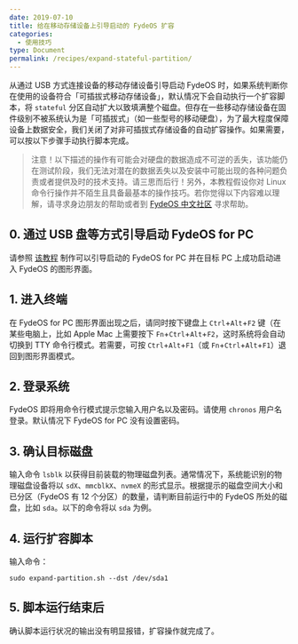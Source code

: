 ```yaml
---
date: 2019-07-10
title: 给在移动存储设备上引导启动的 FydeOS 扩容
categories:
  - 使用技巧
type: Document
permalink: /recipes/expand-stateful-partition/
---
```



从通过 USB 方式连接设备的移动存储设备引导启动 FydeOS 时，如果系统判断你在使用的设备符合「可插拔式移动存储设备」，默认情况下会自动执行一个扩容脚本，将 `stateful` 分区自动扩大以致填满整个磁盘。但存在一些移动存储设备在固件级别不被系统认为是「可插拔式」（如一些型号的移动硬盘），为了最大程度保障设备上数据安全，我们关闭了对非可插拔式存储设备的自动扩容操作。如果需要，可以按以下步骤手动执行脚本完成。


>注意！以下描述的操作有可能会对硬盘的数据造成不可逆的丢失，该功能仍在测试阶段，我们无法对潜在的数据丢失以及安装中可能出现的各种问题负责或者提供及时的技术支持。请三思而后行！另外，本教程假设你对 Linux 命令行操作并不陌生且具备最基本的操作技巧。若你觉得以下内容难以理解，请寻求身边朋友的帮助或者到 [FydeOS 中文社区](https://community.fydeos.com) 寻求帮助。


## 0. 通过 USB 盘等方式引导启动 FydeOS for PC

请参照 [该教程](https://fydeos.com/instructions-pc/) 制作可以引导启动的 FydeOS for PC 并在目标 PC 上成功启动进入 FydeOS 的图形界面。

## 1. 进入终端

在 FydeOS for PC 图形界面出现之后，请同时按下键盘上 `Ctrl`+`Alt`+`F2` 键（在某些电脑上，比如 Apple Mac 上需要按下 `Fn`+`Ctrl`+`Alt`+`F2`，这时系统将会自动切换到 TTY 命令行模式。若需要，可按 `Ctrl`+`Alt`+`F1`（或 `Fn`+`Ctrl`+`Alt`+`F1`）退回到图形界面模式。

## 2. 登录系统

FydeOS 即将用命令行模式提示您输入用户名以及密码。请使用 `chronos` 用户名登录。默认情况下 FydeOS for PC 没有设置密码。

## 3. 确认目标磁盘

输入命令 `lsblk` 以获得目前装载的物理磁盘列表。通常情况下，系统能识别的物理磁盘设备将以 `sdX`、`mmcblkX`、`nvmeX` 的形式显示。根据提示的磁盘空间大小和已分区（FydeOS 有 12 个分区）的数量，请判断目前运行中的 FydeOS 所处的磁盘，比如 `sda`。以下的命令将以 `sda` 为例。

## 4. 运行扩容脚本

输入命令：

```
sudo expand-partition.sh --dst /dev/sda1
```

## 5. 脚本运行结束后

确认脚本运行状况的输出没有明显报错，扩容操作就完成了。
